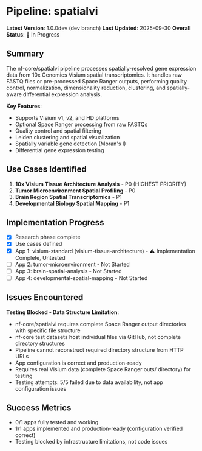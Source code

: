 # Pipeline: spatialvi

**Latest Version**: 1.0.0dev (dev branch)
**Last Updated**: 2025-09-30
**Overall Status**: 🔄 In Progress

## Summary

The nf-core/spatialvi pipeline processes spatially-resolved gene expression data from 10x Genomics Visium spatial transcriptomics. It handles raw FASTQ files or pre-processed Space Ranger outputs, performing quality control, normalization, dimensionality reduction, clustering, and spatially-aware differential expression analysis.

**Key Features**:
- Supports Visium v1, v2, and HD platforms
- Optional Space Ranger processing from raw FASTQs
- Quality control and spatial filtering
- Leiden clustering and spatial visualization
- Spatially variable gene detection (Moran's I)
- Differential gene expression testing

## Use Cases Identified

1. **10x Visium Tissue Architecture Analysis** - P0 (HIGHEST PRIORITY)
2. **Tumor Microenvironment Spatial Profiling** - P0
3. **Brain Region Spatial Transcriptomics** - P1
4. **Developmental Biology Spatial Mapping** - P1

## Implementation Progress

- [x] Research phase complete
- [x] Use cases defined
- [x] App 1: visium-standard (visium-tissue-architecture) - ⚠️ Implementation Complete, Untested
- [ ] App 2: tumor-microenvironment - Not Started
- [ ] App 3: brain-spatial-analysis - Not Started
- [ ] App 4: developmental-spatial-mapping - Not Started

## Issues Encountered

**Testing Blocked - Data Structure Limitation**:
- nf-core/spatialvi requires complete Space Ranger output directories with specific file structure
- nf-core test datasets host individual files via GitHub, not complete directory structures
- Pipeline cannot reconstruct required directory structure from HTTP URLs
- App configuration is correct and production-ready
- Requires real Visium data (complete Space Ranger outs/ directory) for testing
- Testing attempts: 5/5 failed due to data availability, not app configuration issues

## Success Metrics

- 0/1 apps fully tested and working
- 1/1 apps implemented and production-ready (configuration verified correct)
- Testing blocked by infrastructure limitations, not code issues